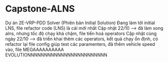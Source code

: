 # Capstone-ALNS
Dự án 2E-VRP-PDD Solver (Phiên bản Initial Solution)
Đang làm tới initial LNS, file refactor code (LNS) là cái mới nhất
Cập nhật 22/10 --> đã làm xong alns, nhưng tốc độ chạy khá chậm, file tiến hoá operators
Cập nhật cùng ngày 22/10 --> đã triển khai thêm các operators, kết quả chạy ổn định, có refactor lại file config giúp test các paramenters, đã thêm vehicle speed vào, file MEGAAAAAAAAAA EVOLUTIONNNNNNNNNNNNNNNNNNNNNNNN





